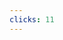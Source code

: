 ```yaml
---
clicks: 11
---
```


<div v-click="1" class="grid w-full h-full gap-3 grid-cols-5 grid-rows-3 transition-opacity duration-500">
  <header class="bg-gray-300 col-span-full rounded-lg grid p-3">
    <div class="bg-gray-400 rounded-lg grid items-center justify-center">
      <div v-click-hide="2" class="col-span-full row-span-full rounded-full w-14 h-14 flex items-center justify-center text-3xl transition-opacity duration-400">
        <div class="loader w-full h-full"></div>
      </div>
      <div v-click="2" class="col-span-full row-span-full border-4 border-green rounded-full w-14 h-14 flex items-center justify-center text-3xl transition-opacity duration-400">
        <mdi-check class="color-gray-100" />
      </div>
      <div v-click="3" class="col-span-full row-span-full bg-green rounded-full w-14 h-14 flex items-center justify-center text-3xl transition-opacity duration-400">
        <mdi-check class="color-gray-600" />
      </div>
    </div>
  </header>
  <aside class="bg-gray-300 row-[2/4] rounded-lg grid p-3">
    <div class="bg-gray-400 rounded-lg grid items-center justify-center">
      <div v-click-hide="4" class="col-span-full row-span-full rounded-full w-14 h-14 flex items-center justify-center text-3xl transition-opacity duration-400">
        <div class="loader w-full h-full"></div>
      </div>
      <div v-click="4" class="col-span-full row-span-full border-4 border-green rounded-full w-14 h-14 flex items-center justify-center text-3xl transition-opacity duration-400">
        <mdi-check class="color-gray-100" />
      </div>
      <div v-click="5" class="col-span-full row-span-full bg-green rounded-full w-14 h-14 flex items-center justify-center text-3xl transition-opacity duration-400">
        <mdi-check class="color-gray-600" />
      </div>
    </div>
  </aside>
  <main class="bg-gray-300 col-[2/6] row-[2/4] rounded-lg grid grid-cols-5 grid-rows-3 p-3 gap-3">
    <div class="bg-gray-400 col-[1/3] row-[1/4] rounded-lg grid items-center justify-center">
      <div v-click-hide="8" class="col-span-full row-span-full rounded-full w-14 h-14 flex items-center justify-center text-3xl transition-opacity duration-400">
        <div class="loader w-full h-full"></div>
      </div>
      <div v-click="8" class="col-span-full row-span-full border-4 border-green rounded-full w-14 h-14 flex items-center justify-center text-3xl transition-opacity duration-400">
        <mdi-check class="color-gray-100" />
      </div>
      <div v-click="9" class="col-span-full row-span-full bg-green rounded-full w-14 h-14 flex items-center justify-center text-3xl transition-opacity duration-400">
        <mdi-check class="color-gray-600" />
      </div>
    </div>
    <div class="bg-gray-400 col-[3/6] row-[1/3] rounded-lg grid items-center justify-center">
      <div v-click-hide="6" class="col-span-full row-span-full rounded-full w-14 h-14 flex items-center justify-center text-3xl transition-opacity duration-400">
        <div class="loader w-full h-full"></div>
      </div>
      <div v-click="6" class="col-span-full row-span-full border-4 border-green rounded-full w-14 h-14 flex items-center justify-center text-3xl transition-opacity duration-400">
        <mdi-check class="color-gray-100" />
      </div>
      <div v-click="7" class="col-span-full row-span-full bg-green rounded-full w-14 h-14 flex items-center justify-center text-3xl transition-opacity duration-400">
        <mdi-check class="color-gray-600" />
      </div>
    </div>
    <div class="bg-gray-400 col-[3/6] row-[3/4] rounded-lg grid items-center justify-center">
      <div v-click-hide="10" class="col-span-full row-span-full rounded-full w-14 h-14 flex items-center justify-center text-3xl transition-opacity duration-400">
        <div class="loader w-full h-full"></div>
      </div>
      <div v-click="10" class="col-span-full row-span-full border-4 border-green rounded-full w-14 h-14 flex items-center justify-center text-3xl transition-opacity duration-400">
        <mdi-check class="color-gray-100" />
      </div>
      <div v-click="11" class="col-span-full row-span-full bg-green rounded-full w-14 h-14 flex items-center justify-center text-3xl transition-opacity duration-400">
        <mdi-check class="color-gray-600" />
      </div>
    </div>
  </main>
</div>

<!--
스트리밍 SSR이 동작하는 방식을 간단하게 시각화해서 표현해 보았는데요,

먼저 서버는 렌더링 요청을 받으면, 동기적으로 렌더링할 수 있는 레이아웃 등의
요소를 먼저 렌더링해서 클라이언트로 내려보냅니다.
그 다음, 개별 컴포넌트가 필요로 하는 데이터의 로딩이 끝남에 따라
차례대로 클라이언트에 스트리밍되는데요,

스트리밍이 완료되면, 해당 컴포넌트는 즉시 리액트에 의해서 Hydrate됩니다.

이렇게 가장 빠르게 데이터가 준비된 컴포넌트가 먼저 렌더링되었고, 다른 컴포넌트들도
동일한 방식으로 차례대로 렌더링과 Hydration 과정을 거치게 됩니다. 이렇게 말이죠.

UI가 스트리밍되는 단위는 철저히 레이아웃을 구성하는 입장에서 직접 삽입하는
Suspense에 따라 결정되기 때문에, 원하는 동작 방식에 맞게 손쉽게 Suspense를
넣고 빼면서 스트리밍의 단위를 조절할 수 있습니다.
-->
